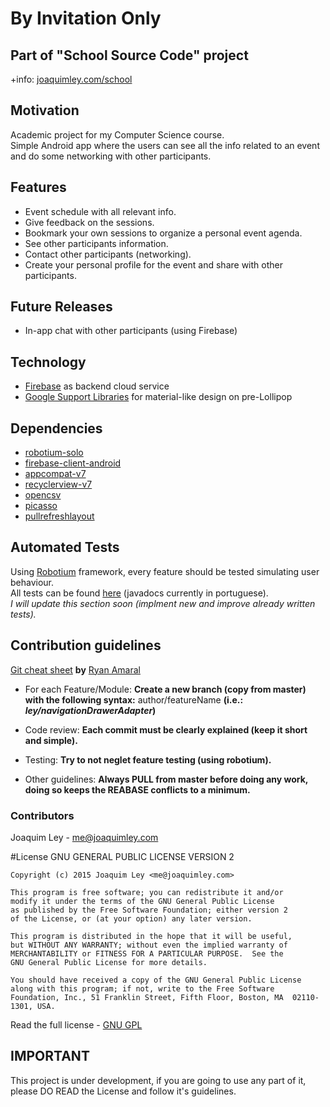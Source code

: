 # By Invitation Only

## Part of "**School Source Code**" project
+info: [joaquimley.com/school](http://www.joaquimley.com/school)

Motivation
----------
Academic project for my Computer Science course.  
Simple Android app where the users can see all the info related to an event and do some networking with other participants.

Features
--------
* Event schedule with all relevant info.
* Give feedback on the sessions.
* Bookmark your own sessions to organize a personal event agenda.
* See other participants information.
* Contact other participants (networking).
* Create your personal profile for the event and share with other participants.

Future Releases
---------------
* In-app chat with other participants (using Firebase)


Technology
----------
* [Firebase](https://www.firebase.com/) as backend cloud service
* [Google Support Libraries](https://developer.android.com/tools/support-library/features.html) for material-like design on pre-Lollipop

Dependencies
---------
* [robotium-solo](https://code.google.com/p/robotium/)
* [firebase-client-android](https://www.firebase.com/docs/android/quickstart.html)
* [appcompat-v7](http://android-developers.blogspot.pt/2014/10/appcompat-v21-material-design-for-pre.html)
* [recyclerview-v7](https://developer.android.com/tools/support-library/features.html)
* [opencsv](http://opencsv.sourceforge.net/)
* [picasso](http://square.github.io/picasso/)
* [pullrefreshlayout](https://github.com/baoyongzhang/android-PullRefreshLayout)

Automated Tests
---------------
Using [Robotium](https://code.google.com/p/robotium/) framework, every feature should be tested simulating user behaviour.  
All tests can be found [here](../master/app/src/androidTest/java/com/joaquimley/byinvitationonly) (javadocs currently in portuguese).  
*I will update this section soon (implment new and improve already written tests).*

Contribution guidelines
-----------------------
[Git cheat sheet](http://tinyurl.com/mslxyyt) **by** [Ryan Amaral](https://github.com/ryanamaral)

* For each Feature/Module: **Create a new branch (copy from master) with the following syntax:** author/featureName **(i.e.: *ley/navigationDrawerAdapter*)**

* Code review: **Each commit must be clearly explained (keep it short and simple).**

* Testing: **Try to not neglet feature testing (using robotium).**

* Other guidelines: **Always PULL from master before doing any work, doing so keeps the REABASE conflicts to a minimum.**



### Contributors

Joaquim Ley - <me@joaquimley.com>

#License
    GNU GENERAL PUBLIC LICENSE VERSION 2

    Copyright (c) 2015 Joaquim Ley <me@joaquimley.com>

    This program is free software; you can redistribute it and/or
    modify it under the terms of the GNU General Public License
    as published by the Free Software Foundation; either version 2
    of the License, or (at your option) any later version.

    This program is distributed in the hope that it will be useful,
    but WITHOUT ANY WARRANTY; without even the implied warranty of
    MERCHANTABILITY or FITNESS FOR A PARTICULAR PURPOSE.  See the
    GNU General Public License for more details.

    You should have received a copy of the GNU General Public License
    along with this program; if not, write to the Free Software
    Foundation, Inc., 51 Franklin Street, Fifth Floor, Boston, MA  02110-1301, USA.
Read the full license - [GNU GPL](../master/LICENSE.md)

## IMPORTANT
This project is under development, if you are going to use any part of it, please DO READ the License and follow it's guidelines.
